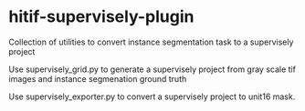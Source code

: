 # hitif-supervisely-plugin
Collection of utilities to convert instance segmentation task to a supervisely project

Use supervisely_grid.py to generate a supervisely project from gray scale tif images and instance segmenation ground truth

Use supervisely_exporter.py to convert a supervisely project to unit16 mask. 
